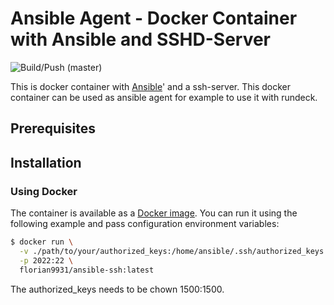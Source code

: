 # Ansible Agent - Docker Container with Ansible and SSHD-Server

![Build/Push (master)](https://github.com/florian-asche/docker-ansible-ssh/workflows/Build/Push%20(master)/badge.svg)

This is docker container with [Ansible](https://www.ansible.com/)' and a ssh-server.
This docker container can be used as ansible agent for example to use it with rundeck.

## Prerequisites

## Installation

### Using Docker

The container is available as a [Docker image](https://hub.docker.com/r/florian9931/docker-ansible-ssh).
You can run it using the following example and pass configuration environment variables:

```bash
$ docker run \
  -v ./path/to/your/authorized_keys:/home/ansible/.ssh/authorized_keys \
  -p 2022:22 \
  florian9931/ansible-ssh:latest
```

The authorized_keys needs to be chown 1500:1500.
